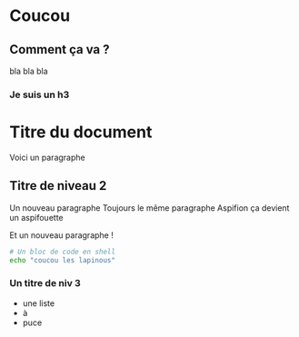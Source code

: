 # Coucou
## Comment ça va ?


bla bla bla

### Je suis un h3


# Titre du document

Voici un paragraphe

## Titre de niveau 2

Un nouveau paragraphe
Toujours le même paragraphe
Aspifion ça devient un aspifouette

Et un nouveau paragraphe !

``` sh
# Un bloc de code en shell
echo "coucou les lapinous"
```

### Un titre de niv 3

* une liste
* à
* puce